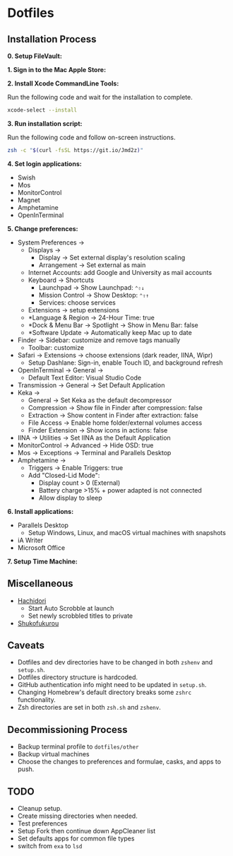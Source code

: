 # Dotfiles

## Installation Process

**0. Setup FileVault:**

**1. Sign in to the Mac Apple Store:**

**2. Install Xcode CommandLine Tools:**

Run the following code and wait for the installation to complete.

```sh
xcode-select --install
```

**3. Run installation script:**

Run the following code and follow on-screen instructions.

```sh
zsh -c "$(curl -fsSL https://git.io/Jmd2z)"
```

**4. Set login applications:**

- Swish
- Mos
- MonitorControl
- Magnet
- Amphetamine
- OpenInTerminal

**5. Change preferences:**

- System Preferences ->
  - Displays ->
    - Display -> Set external display's resolution scaling
    - Arrangement -> Set external as main
  - Internet Accounts: add Google and University as mail accounts
  - Keyboard -> Shortcuts
    - Launchpad -> Show Launchpad: `⌃⇧↓`
    - Mission Control -> Show Desktop: `⌃⇧↑`
    - Services: choose services
  - Extensions -> setup extensions
  - *Language & Region -> 24-Hour Time: true
  - *Dock & Menu Bar -> Spotlight -> Show in Menu Bar: false
  - *Software Update -> Automatically keep Mac up to date
- Finder -> Sidebar: customize and remove tags manually
  - Toolbar: customize
- Safari -> Extensions -> choose extensions (dark reader, IINA, Wipr)
  - Setup Dashlane: Sign-in, enable Touch ID, and background refresh
- OpenInTerminal -> General ->
  - Default Text Editor: Visual Studio Code
- Transmission -> General -> Set Default Application
- Keka ->
  - General -> Set Keka as the default decompressor
  - Compression -> Show file in Finder after compression: false
  - Extraction -> Show content in Finder after extraction: false
  - File Access -> Enable home folder/external volumes access
  - Finder Extension -> Show icons in actions: false
- IINA -> Utilities -> Set IINA as the Default Application
- MonitorControl -> Advanced -> Hide OSD: true
- Mos -> Exceptions -> Terminal and Parallels Desktop
- Amphetamine ->
  - Triggers -> Enable Triggers: true
  - Add "Closed-Lid Mode":
    - Display count > 0 (External)
    - Battery charge >15% + power adapted is not connected
    - Allow display to sleep

**6. Install applications:**

- Parallels Desktop
  - Setup Windows, Linux, and macOS virtual machines with snapshots
- iA Writer
- Microsoft Office

**7. Setup Time Machine:**

## Miscellaneous

- [Hachidori](https://malupdaterosx.moe/hachidori/)
  - Start Auto Scrobble at launch
  - Set newly scrobbled titles to private
- [Shukofukurou](https://malupdaterosx.moe/shukofukurou-for-macos/)

## Caveats

- Dotfiles and dev directories have to be changed in both `zshenv` and `setup.sh`.
- Dotfiles directory structure is hardcoded.
- GitHub authentication info might need to be updated in `setup.sh`.
- Changing Homebrew's default directory breaks some `zshrc` functionality.
- Zsh directories are set in both `zsh.sh` and `zshenv`.

## Decommissioning Process

- Backup terminal profile to `dotfiles/other`
- Backup virtual machines
- Choose the changes to preferences and formulae, casks, and apps to push.

## TODO

- Cleanup setup.
- Create missing directories when needed.
- Test preferences
- Setup Fork then continue down AppCleaner list
- Set defaults apps for common file types
- switch from `exa` to `lsd`
